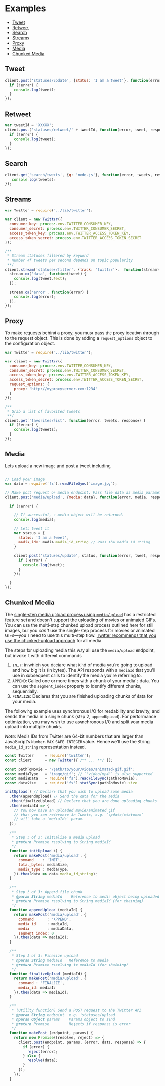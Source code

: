 # Examples

* [Tweet](#tweet)
* [Retweet](#retweet)
* [Search](#search)
* [Streams](#streams)
* [Proxy](#proxy)
* [Media](#media)
* [Chunked Media](#chunked-media)

## Tweet

```javascript
client.post('statuses/update', {status: 'I am a tweet'}, function(error, tweet, response) {
  if (!error) {
    console.log(tweet);
  }
});
```

## Retweet

```javascript
var tweetId = 'XXXXX';
client.post('statuses/retweet/' + tweetId, function(error, tweet, response) {
  if (!error) {
    console.log(tweet);
  }
});
```

## Search

```javascript
client.get('search/tweets', {q: 'node.js'}, function(error, tweets, response) {
   console.log(tweets);
});
```

## Streams

```javascript
var Twitter = require('../lib/twitter');

var client = new Twitter({
  consumer_key: process.env.TWITTER_CONSUMER_KEY,
  consumer_secret: process.env.TWITTER_CONSUMER_SECRET,
  access_token_key: process.env.TWITTER_ACCESS_TOKEN_KEY,
  access_token_secret: process.env.TWITTER_ACCESS_TOKEN_SECRET
});

/**
 * Stream statuses filtered by keyword
 * number of tweets per second depends on topic popularity
 **/
client.stream('statuses/filter', {track: 'twitter'},  function(stream) {
  stream.on('data', function(tweet) {
    console.log(tweet.text);
  });

  stream.on('error', function(error) {
    console.log(error);
  });
});
```

## Proxy

To make requests behind a proxy, you must pass the proxy location through to the request object.  This is done by adding a `request_options` object to the configuration object.

```javascript
var Twitter = require('../lib/twitter');

var client = new Twitter({
  consumer_key: process.env.TWITTER_CONSUMER_KEY,
  consumer_secret: process.env.TWITTER_CONSUMER_SECRET,
  access_token_key: process.env.TWITTER_ACCESS_TOKEN_KEY,
  access_token_secret: process.env.TWITTER_ACCESS_TOKEN_SECRET,
  request_options: {
    proxy: 'http://myproxyserver.com:1234'
  }
});

/**
 * Grab a list of favorited tweets
 **/
client.get('favorites/list', function(error, tweets, response) {
  if (!error) {
    console.log(tweets);
  }
});
```


## Media

Lets upload a new image and post a tweet including.

```javascript

// Load your image
var data = require('fs').readFileSync('image.jpg');

// Make post request on media endpoint. Pass file data as media parameter
client.post('media/upload', {media: data}, function(error, media, response) {

  if (!error) {

    // If successful, a media object will be returned.
    console.log(media);

    // Lets tweet it
    var status = {
      status: 'I am a tweet',
      media_ids: media.media_id_string // Pass the media id string
    }

    client.post('statuses/update', status, function(error, tweet, response) {
      if (!error) {
        console.log(tweet);
      }
    });

  }
});
```

## Chunked Media

The [single-step media upload process using `media/upload`](#media) has a restricted feature set and doesn't support the uploading of movies or animated GIFs. You can use the multi-step chunked upload process outlined here for still images, but you _can't_ use the single-step process for movies or animated GIFs—you'll need to use this multi-step flow. [Twitter recommends that you use the chunked-upload approach](https://dev.twitter.com/rest/reference/post/media/upload) for all media.

The steps for uploading media this way all use the `media/upload` endpoint, but invoke it with different commands:

1. `INIT`: In which you declare what kind of media you're going to upload and how big it is (in bytes). The API responds with a `mediaId` that you'll use in subsequent calls to identify the media you're referring to.
2. `APPEND`: Called one or more times with a chunk of your media's data. You can use the `segment_index` property to identify different chunks, sequentially.
3. `FINALIZE`: Declares that you are finished uploading chunks of data for your media.

The following example uses synchronous I/O for readability and brevity, and sends the media in a single chunk (step 2, `appendUpload`). For performance optimization, you may wish to use asynchronous I/O and split your media upload into multiple chunks.

_Note_: Media IDs from Twitter are 64-bit numbers that are larger than JavaScript's `Number.MAX_SAFE_INTEGER` value. Hence we'll use the String `media_id_string` representation instead.

```javascript
const Twitter     = require('twitter');
const client      = new Twitter({ /** ... **/ });

const pathToMovie = '/path/to/your/video/animated-gif.gif';
const mediaType   = 'image/gif'; // `'video/mp4'` is also supported
const mediaData   = require('fs').readFileSync(pathToMovie);
const dataSize    = require('fs').statSync(pathToMovie).size;

initUpload() // Declare that you wish to upload some media
  .then(appendUpload) // Send the data for the media
  .then(finalizeUpload) // Declare that you are done uploading chunks
  .then(mediaId => {
    // You now have an uploaded movie/animated gif
    // that you can reference in Tweets, e.g. `update/statuses`
    // will take a `mediaIds` param.
  });

  /**
   * Step 1 of 3: Initialize a media upload
   * @return Promise resolving to String mediaId
   */
  function initUpload () {
    return makePost('media/upload', {
      command    : 'INIT',
      total_bytes: mediaSize,
      media_type : mediaType,
    }).then(data => data.media_id_string);
  }

  /**
   * Step 2 of 3: Append file chunk
   * @param String mediaId    Reference to media object being uploaded
   * @return Promise resolving to String mediaId (for chaining)
   */
  function appendUpload (mediaId) {
    return makePost('media/upload', {
      command      : 'APPEND',
      media_id     : mediaId,
      media        : mediaData,
      segment_index: 0
    }).then(data => mediaId);
  }

  /**
   * Step 3 of 3: Finalize upload
   * @param String mediaId   Reference to media
   * @return Promise resolving to mediaId (for chaining)
   */
  function finalizeUpload (mediaId) {
    return makePost('media/upload', {
      command : 'FINALIZE',
      media_id: mediaId
    }).then(data => mediaId);
  }

  /**
   * (Utility function) Send a POST request to the Twitter API
   * @param String endpoint  e.g. 'statuses/upload'
   * @param Object params    Params object to send
   * @return Promise         Rejects if response is error
   */
  function makePost (endpoint, params) {
    return new Promise((resolve, reject) => {
      client.post(endpoint, params, (error, data, response) => {
        if (error) {
          reject(error);
        } else {
          resolve(data);
        }
      });
    });
  }
```
